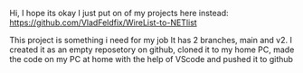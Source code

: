 Hi, I hope its okay I just put on of my projects here instead:
https://github.com/VladFeldfix/WireList-to-NETlist

This project is something i need for my job
It has 2 branches, main and v2.
I created it as an empty reposetory on github, cloned it to my home PC, made the code on my PC at home with the help of VScode and pushed it to github
